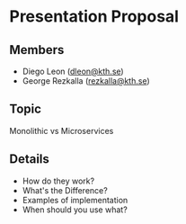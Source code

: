 # Presentation Proposal
## Members
- Diego Leon (dleon@kth.se)
- George Rezkalla (rezkalla@kth.se)

## Topic
Monolithic vs Microservices

## Details
- How do they work?
- What's the Difference?
- Examples of implementation
- When should you use what?
